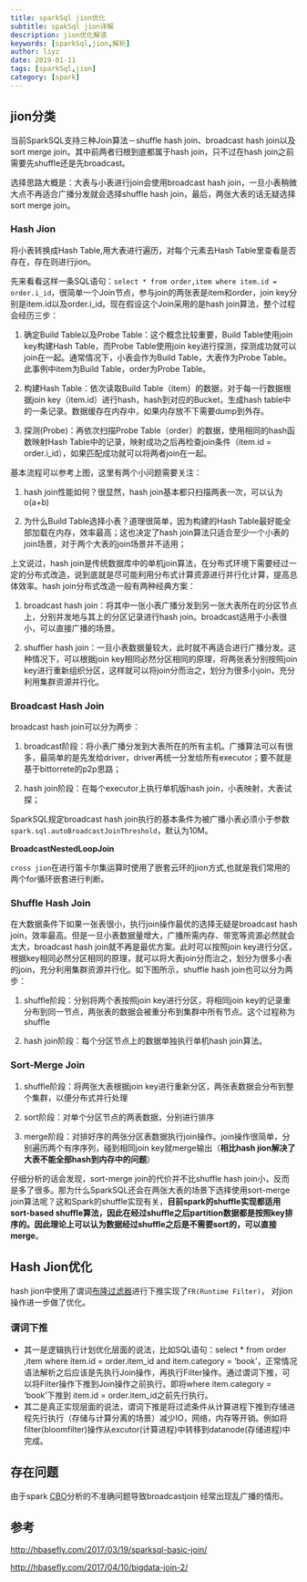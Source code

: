 ```yaml
---
title: sparkSql jion优化
subtitle: spakSql jion详解
description: jion优化解读
keywords: [sparkSql,jion,解析]
author: liyz
date: 2019-01-11
tags: [sparkSql,jion]
category: [spark]
---
```


## jion分类

当前SparkSQL支持三种Join算法－shuffle hash join、broadcast hash join以及sort merge join。其中前两者归根到底都属于hash join，只不过在hash join之前需要先shuffle还是先broadcast。

选择思路大概是：大表与小表进行join会使用broadcast hash join，一旦小表稍微大点不再适合广播分发就会选择shuffle hash join，最后，两张大表的话无疑选择sort merge join。

### **Hash Jion**

将小表转换成Hash Table,用大表进行遍历，对每个元素去Hash Table里查看是否存在，存在则进行jion。

先来看看这样一条SQL语句：`select * from order,item where item.id = order.i_id`，很简单一个Join节点，参与join的两张表是item和order，join key分别是item.id以及order.i_id。现在假设这个Join采用的是hash join算法，整个过程会经历三步：

1. 确定Build Table以及Probe Table：这个概念比较重要，Build Table使用join key构建Hash Table，而Probe Table使用join key进行探测，探测成功就可以join在一起。通常情况下，小表会作为Build Table，大表作为Probe Table。此事例中item为Build Table，order为Probe Table。

2. 构建Hash Table：依次读取Build Table（item）的数据，对于每一行数据根据join key（item.id）进行hash，hash到对应的Bucket，生成hash table中的一条记录。数据缓存在内存中，如果内存放不下需要dump到外存。

3. 探测(Probe)：再依次扫描Probe Table（order）的数据，使用相同的hash函数映射Hash Table中的记录，映射成功之后再检查join条件（item.id = order.i_id），如果匹配成功就可以将两者join在一起。

基本流程可以参考上图，这里有两个小问题需要关注：

1. hash join性能如何？很显然，hash join基本都只扫描两表一次，可以认为o(a+b)

2. 为什么Build Table选择小表？道理很简单，因为构建的Hash Table最好能全部加载在内存，效率最高；这也决定了hash join算法只适合至少一个小表的join场景，对于两个大表的join场景并不适用；

上文说过，hash join是传统数据库中的单机join算法，在分布式环境下需要经过一定的分布式改造，说到底就是尽可能利用分布式计算资源进行并行化计算，提高总体效率。hash join分布式改造一般有两种经典方案：

1. broadcast hash join：将其中一张小表广播分发到另一张大表所在的分区节点上，分别并发地与其上的分区记录进行hash join。broadcast适用于小表很小，可以直接广播的场景。

2. shuffler hash join：一旦小表数据量较大，此时就不再适合进行广播分发。这种情况下，可以根据join key相同必然分区相同的原理，将两张表分别按照join key进行重新组织分区，这样就可以将join分而治之，划分为很多小join，充分利用集群资源并行化。

### **Broadcast Hash Join**

broadcast hash join可以分为两步：

1. broadcast阶段：将小表广播分发到大表所在的所有主机。广播算法可以有很多，最简单的是先发给driver，driver再统一分发给所有executor；要不就是基于bittorrete的p2p思路；

2. hash join阶段：在每个executor上执行单机版hash join，小表映射，大表试探；

SparkSQL规定broadcast hash join执行的基本条件为被广播小表必须小于参数`spark.sql.autoBroadcastJoinThreshold`，默认为10M。

**BroadcastNestedLoopJoin**

`cross jion`在进行笛卡尔集运算时使用了嵌套云环的jion方式,也就是我们常用的两个for循环嵌套进行判断。

### **Shuffle Hash Join**

在大数据条件下如果一张表很小，执行join操作最优的选择无疑是broadcast hash join，效率最高。但是一旦小表数据量增大，广播所需内存、带宽等资源必然就会太大，broadcast hash join就不再是最优方案。此时可以按照join key进行分区，根据key相同必然分区相同的原理，就可以将大表join分而治之，划分为很多小表的join，充分利用集群资源并行化。如下图所示，shuffle hash join也可以分为两步：

1. shuffle阶段：分别将两个表按照join key进行分区，将相同join key的记录重分布到同一节点，两张表的数据会被重分布到集群中所有节点。这个过程称为shuffle

2. hash join阶段：每个分区节点上的数据单独执行单机hash join算法。

### **Sort-Merge Join**

1. shuffle阶段：将两张大表根据join key进行重新分区，两张表数据会分布到整个集群，以便分布式并行处理

2. sort阶段：对单个分区节点的两表数据，分别进行排序

3. merge阶段：对排好序的两张分区表数据执行join操作。join操作很简单，分别遍历两个有序序列，碰到相同join key就merge输出（**相比hash jion解决了大表不能全部hash到内存中的问题**）

仔细分析的话会发现，sort-merge join的代价并不比shuffle hash join小，反而是多了很多。那为什么SparkSQL还会在两张大表的场景下选择使用sort-merge join算法呢？这和Spark的shuffle实现有关，**目前spark的shuffle实现都适用sort-based shuffle算法，因此在经过shuffle之后partition数据都是按照key排序的。因此理论上可以认为数据经过shuffle之后是不需要sort的，可以直接merge**。

## Hash Jion优化

hash  jion中使用了谓词[布隆过滤器](https://my.oschina.net/freelili/blog/3001045)进行下推实现了`FR(Runtime Filter)`，  对jion操作进一步做了优化。

### 谓词下推

- 其一是逻辑执行计划优化层面的说法，比如SQL语句：select * from order ,item where item.id = order.item_id and item.category = ‘book’，正常情况语法解析之后应该是先执行Join操作，再执行Filter操作。通过谓词下推，可以将Filter操作下推到Join操作之前执行。即将where item.category = ‘book’下推到 item.id = order.item_id之前先行执行。
- 其二是真正实现层面的说法，谓词下推是将过滤条件从计算进程下推到存储进程先行执行（存储与计算分离的场景）减少IO，网络，内存等开销。例如将filter(bloomfilter)操作从excutor(计算进程)中转移到datanode(存储进程)中完成。

## 存在问题

 由于spark [CBO](http://hbasefly.com/2017/05/04/bigdata%EF%BC%8Dcbo/)分析的不准确问题导致broadcastjoin 经常出现乱广播的情形。

## 参考

http://hbasefly.com/2017/03/19/sparksql-basic-join/

http://hbasefly.com/2017/04/10/bigdata-join-2/